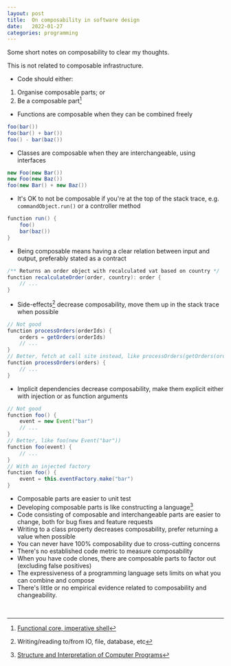 ```yaml
---
layout: post
title:  On composability in software design
date:   2022-01-27
categories: programming
---
```


Some short notes on composability to clear my thoughts.

This is not related to composable infrastructure.

* Code should either:<br/>
1) Organise composable parts; or<br/>
2) Be a composable part[^1]
* Functions are composable when they can be combined freely
```java
foo(bar())
foo(bar() + bar())
foo() - bar(baz())
```
* Classes are composable when they are interchangeable, using interfaces
```java
new Foo(new Bar())
new Foo(new Baz())
foo(new Bar() + new Baz())
```
* It's OK to not be composable if you're at the top of the stack trace, e.g. `commandObject.run()` or a controller method
```java
function run() {
    foo()
    bar(baz())
}
```
* Being composable means having a clear relation between input and output, preferably stated as a contract
```java
/** Returns an order object with recalculated vat based on country */
function recalculateOrder(order, country): order {
    // ...
}
```
* Side-effects[^2] decrease composability, move them up in the stack trace when possible
```java
// Not good
function processOrders(orderIds) {
    orders = getOrders(orderIds)
    // ...
}
// Better, fetch at call site instead, like processOrders(getOrders(orderIds))
function processOrders(orders) {
    // ...
}
```
* Implicit dependencies decrease composability, make them explicit either with injection or as function arguments
```java
// Not good
function foo() {
    event = new Event("bar")
    // ...
}
// Better, like foo(new Event("bar"))
function foo(event) {
    // ...
}
// With an injected factory
function foo() {
    event = this.eventFactory.make("bar")
}
```
* Composable parts are easier to unit test
* Developing composable parts is like constructing a language[^3]
* Code consisting of composable and interchangeable parts are easier to change, both for bug fixes and feature requests
* Writing to a class property decreases composability, prefer returning a value when possible
* You can never have 100% composability due to cross-cutting concerns
* There's no established code metric to measure composability
* When you have code clones, there are composable parts to factor out (excluding false positives)
* The expressiveness of a programming language sets limits on what you can combine and compose
* There's little or no empirical evidence related to composability and changeability.

<br/>

[^1]: [Functional core, imperative shell](https://github.com/kbilsted/Functional-core-imperative-shell/blob/master/README.md)

[^2]: Writing/reading to/from IO, file, database, etc

[^3]: [ Structure and Interpretation of Computer Programs](https://mitpress.mit.edu/sites/default/files/sicp/index.html)
